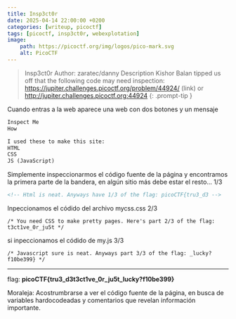 ```yaml
---
title: Insp3ct0r
date: 2025-04-14 22:00:00 +0200
categories: [writeup, picoctf]
tags: [picoctf, insp3ct0r, webexplotation]     
image:
    path: https://picoctf.org/img/logos/pico-mark.svg
    alt: PicoCTF
---
```


>Insp3ct0r
Author: zaratec/danny
Description
Kishor Balan tipped us off that the following code may need inspection: https://jupiter.challenges.picoctf.org/problem/44924/ (link) or http://jupiter.challenges.picoctf.org:44924
{: .prompt-tip }

Cuando entras a la web aparece una web con dos botones y un mensaje
``` html
Inspect Me
How

I used these to make this site:
HTML
CSS
JS (JavaScript) 
```

Simplemente inspeccionarmos el código fuente de la página y encontramos la primera parte de la bandera, en algún sitio más debe estar el resto... 1/3
``` html
<!-- Html is neat. Anyways have 1/3 of the flag: picoCTF{tru3_d3 -->
 ```
Inpeccionamos el códido del archivo mycss.css 2/3
```
/* You need CSS to make pretty pages. Here's part 2/3 of the flag: t3ct1ve_0r_ju5t */
```

si inpeccionamos el códido de my.js 3/3
```
/* Javascript sure is neat. Anyways part 3/3 of the flag: _lucky?f10be399} */
```
****

 flag: **picoCTF{tru3_d3t3ct1ve_0r_ju5t_lucky?f10be399}**

 Moraleja: Acostrumbrarse a ver el código fuente de la página, en busca de variables hardocodeadas y comentarios que revelan información
 importante.